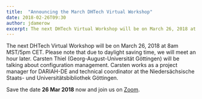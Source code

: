 ```yaml
---
title:  "Announcing the March DHTech Virtual Workshop"
date: 2018-02-26T09:30
author: jdamerow
excerpt: The next DHTech Virtual Workshop will be on March 26, 2018 at 8am MST/5pm CET. Carsten Thiel (Georg-August-Universität Göttingen) will be talking about configuration management.
---
```


The next DHTech Virtual Workshop will be on March 26, 2018 at 8am MST/5pm CET. Please note that due to daylight saving time, we will meet an hour later. Carsten Thiel (Georg-August-Universität Göttingen) will be talking about configuration management. Carsten works as a project manager for DARIAH-DE and technical coordinator at the Niedersächsische Staats- und Universitätsbibliothek Göttingen. 

Save the date **26 Mar 2018** now and join us on [Zoom](https://zoom.us/j/755179791).

